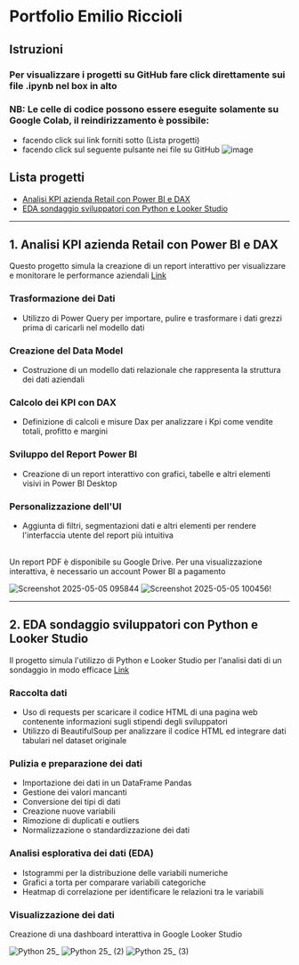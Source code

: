 # Portfolio Emilio Riccioli

## Istruzioni
### Per visualizzare i progetti su GitHub fare click direttamente sui file .ipynb nel box in alto

### NB: Le celle di codice possono essere eseguite solamente su Google Colab, il reindirizzamento è possibile:
  - facendo click sui link forniti sotto (Lista progetti) 
  - facendo click sul seguente pulsante nei file su GitHub ![image](https://github.com/user-attachments/assets/8ff9816e-5aba-400d-9b7e-a722ed91509f)
  
## Lista progetti
- [Analisi KPI azienda Retail con Power BI e DAX](https://colab.research.google.com/drive/13Pq7wm-UEN3BVtcmw64K__1LhvQY3McI)
- [EDA sondaggio sviluppatori con Python e Looker Studio](https://colab.research.google.com/drive/1Zn6lHMml5NfWEw0zrAClljIavDhoDBi-)

---

## 1. Analisi KPI azienda Retail con Power BI e DAX
Questo progetto simula la creazione di un report interattivo per visualizzare e monitorare le performance aziendali [Link](https://github.com/Ecatos/Data-Analysis-Portfolio-Emilio-Riccioli/blob/main/Analisi%20KPI%20azienda%20Retail%20con%20Power%20BI%20e%20DAX.ipynb)

### Trasformazione dei Dati
- Utilizzo di Power Query per importare, pulire e trasformare i dati grezzi prima di caricarli nel modello dati

### Creazione del Data Model
- Costruzione di un modello dati relazionale che rappresenta la struttura dei dati aziendali

### Calcolo dei KPI con DAX
- Definizione di calcoli e misure Dax per analizzare i Kpi come vendite totali, profitto e margini

### Sviluppo del Report Power BI
- Creazione di un report interattivo con grafici, tabelle e altri elementi visivi in Power BI Desktop

### Personalizzazione dell'UI 
- Aggiunta di filtri, segmentazioni dati e altri elementi per rendere l'interfaccia utente del report più intuitiva

\
Un report PDF è disponibile su Google Drive. Per una visualizzazione interattiva, è necessario un account Power BI a pagamento

![Screenshot 2025-05-05 095844](https://github.com/user-attachments/assets/f93f5d2d-6c1b-448d-9dd9-e851cfa29703)
![Screenshot 2025-05-05 100456](https://github.com/user-attachments/assets/7921fd7e-7389-4db1-900e-06924ff0713f)!

---

## 2. EDA sondaggio sviluppatori con Python e Looker Studio
Il progetto simula l'utilizzo di Python e Looker Studio per l'analisi dati di un sondaggio in modo efficace [Link](https://github.com/Ecatos/Data-Analysis-Portfolio-Emilio-Riccioli/blob/main/EDA%20sviluppatori%20con%20Python%20e%20Looker%20Studio.ipynb)

### Raccolta dati
- Uso di requests per scaricare il codice HTML di una pagina web contenente informazioni sugli stipendi degli sviluppatori
- Utilizzo di BeautifulSoup per analizzare il codice HTML ed integrare dati tabulari nel dataset originale

### Pulizia e preparazione dei dati 
- Importazione dei dati in un DataFrame Pandas
- Gestione dei valori mancanti
- Conversione dei tipi di dati 
- Creazione nuove variabili 
- Rimozione di duplicati e outliers
- Normalizzazione o standardizzazione dei dati

### Analisi esplorativa dei dati (EDA) 
- Istogrammi per la distribuzione delle variabili numeriche
- Grafici a torta per comparare variabili categoriche
- Heatmap di correlazione per identificare le relazioni tra le variabili

### Visualizzazione dei dati
Creazione di una dashboard interattiva in Google Looker Studio

![Python 25_](https://github.com/user-attachments/assets/f1b8770b-00e4-458d-aad9-2d2043cb1706)
![Python 25_ (2)](https://github.com/user-attachments/assets/8799173d-bea0-45e6-ae46-77c3bfc36f8c)
![Python 25_ (3)](https://github.com/user-attachments/assets/7c50ff82-dc69-460c-b9e9-c54fd8c6465e)



